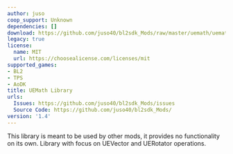 ```yaml
---
author: juso
coop_support: Unknown
dependencies: []
download: https://github.com/juso40/bl2sdk_Mods/raw/master/uemath/uemath.zip
legacy: true
license:
  name: MIT
  url: https://choosealicense.com/licenses/mit
supported_games:
- BL2
- TPS
- AoDK
title: UEMath Library
urls:
  Issues: https://github.com/juso40/bl2sdk_Mods/issues
  Source Code: https://github.com/juso40/bl2sdk_Mods/
version: '1.4'
---
```

This library is meant to be used by other mods, it provides no functionality on its own.
Library with focus on UEVector and UERotator operations.